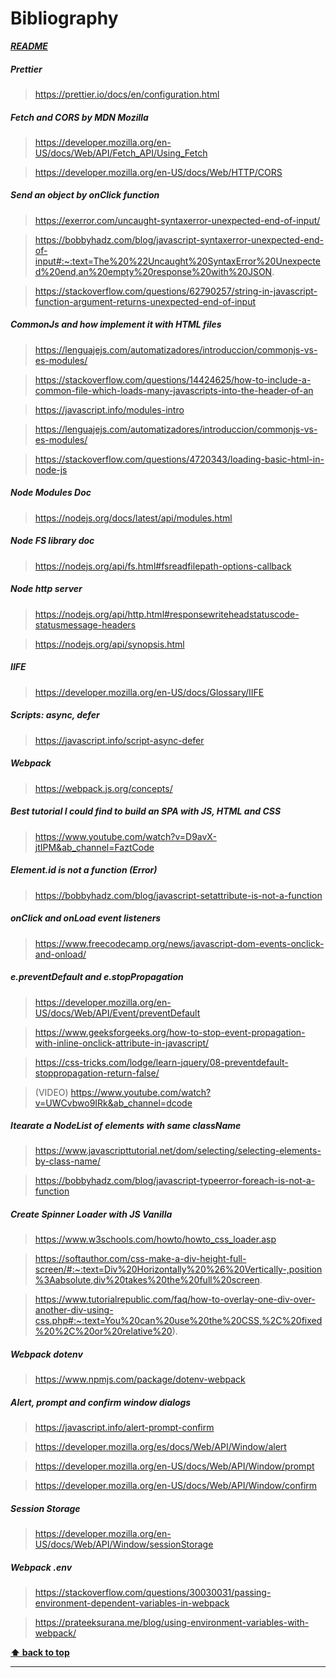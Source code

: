 # Bibliography

[**_README_**](../README.md)

##### Prettier

> https://prettier.io/docs/en/configuration.html

##### Fetch and CORS by MDN Mozilla

> https://developer.mozilla.org/en-US/docs/Web/API/Fetch_API/Using_Fetch

> https://developer.mozilla.org/en-US/docs/Web/HTTP/CORS

##### Send an object by onClick function

> https://exerror.com/uncaught-syntaxerror-unexpected-end-of-input/

> https://bobbyhadz.com/blog/javascript-syntaxerror-unexpected-end-of-input#:~:text=The%20%22Uncaught%20SyntaxError%20Unexpected%20end,an%20empty%20response%20with%20JSON.

> https://stackoverflow.com/questions/62790257/string-in-javascript-function-argument-returns-unexpected-end-of-input

##### CommonJs and how implement it with HTML files

> https://lenguajejs.com/automatizadores/introduccion/commonjs-vs-es-modules/

> https://stackoverflow.com/questions/14424625/how-to-include-a-common-file-which-loads-many-javascripts-into-the-header-of-an

> https://javascript.info/modules-intro

> https://lenguajejs.com/automatizadores/introduccion/commonjs-vs-es-modules/

> https://stackoverflow.com/questions/4720343/loading-basic-html-in-node-js

##### Node Modules Doc

> https://nodejs.org/docs/latest/api/modules.html

##### Node FS library doc

> https://nodejs.org/api/fs.html#fsreadfilepath-options-callback

##### Node http server

> https://nodejs.org/api/http.html#responsewriteheadstatuscode-statusmessage-headers

> https://nodejs.org/api/synopsis.html

##### IIFE

> https://developer.mozilla.org/en-US/docs/Glossary/IIFE

##### Scripts: async, defer

> https://javascript.info/script-async-defer

##### Webpack

> https://webpack.js.org/concepts/

##### Best tutorial I could find to build an SPA with JS, HTML and CSS

> https://www.youtube.com/watch?v=D9avX-jtIPM&ab_channel=FaztCode

##### Element.id is not a function (Error)

> https://bobbyhadz.com/blog/javascript-setattribute-is-not-a-function

##### onClick and onLoad event listeners

> https://www.freecodecamp.org/news/javascript-dom-events-onclick-and-onload/

##### e.preventDefault and e.stopPropagation

> https://developer.mozilla.org/en-US/docs/Web/API/Event/preventDefault

> https://www.geeksforgeeks.org/how-to-stop-event-propagation-with-inline-onclick-attribute-in-javascript/

> https://css-tricks.com/lodge/learn-jquery/08-preventdefault-stoppropagation-return-false/

> (VIDEO) https://www.youtube.com/watch?v=UWCvbwo9IRk&ab_channel=dcode

##### Itearate a NodeList of elements with same className

> https://www.javascripttutorial.net/dom/selecting/selecting-elements-by-class-name/

> https://bobbyhadz.com/blog/javascript-typeerror-foreach-is-not-a-function

##### Create Spinner Loader with JS Vanilla

> https://www.w3schools.com/howto/howto_css_loader.asp

> https://softauthor.com/css-make-a-div-height-full-screen/#:~:text=Div%20Horizontally%20%26%20Vertically-,position%3Aabsolute,div%20takes%20the%20full%20screen.

> https://www.tutorialrepublic.com/faq/how-to-overlay-one-div-over-another-div-using-css.php#:~:text=You%20can%20use%20the%20CSS,%2C%20fixed%20%2C%20or%20relative%20).

##### Webpack dotenv

> https://www.npmjs.com/package/dotenv-webpack

##### Alert, prompt and confirm window dialogs

> https://javascript.info/alert-prompt-confirm

> https://developer.mozilla.org/es/docs/Web/API/Window/alert

> https://developer.mozilla.org/en-US/docs/Web/API/Window/prompt

> https://developer.mozilla.org/en-US/docs/Web/API/Window/confirm

##### Session Storage

> https://developer.mozilla.org/en-US/docs/Web/API/Window/sessionStorage

##### Webpack .env

> https://stackoverflow.com/questions/30030031/passing-environment-dependent-variables-in-webpack

> https://prateeksurana.me/blog/using-environment-variables-with-webpack/

**[⬆ back to top](#bibliography)**

---

